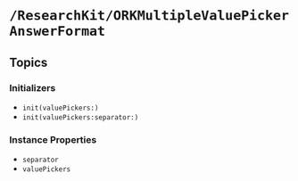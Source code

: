 # ``/ResearchKit/ORKMultipleValuePickerAnswerFormat``

<!-- The content below this line is auto-generated and is redundant. You should either incorporate it into your content above this line or delete it. -->

## Topics

### Initializers

- ``init(valuePickers:)``
- ``init(valuePickers:separator:)``

### Instance Properties

- ``separator``
- ``valuePickers``